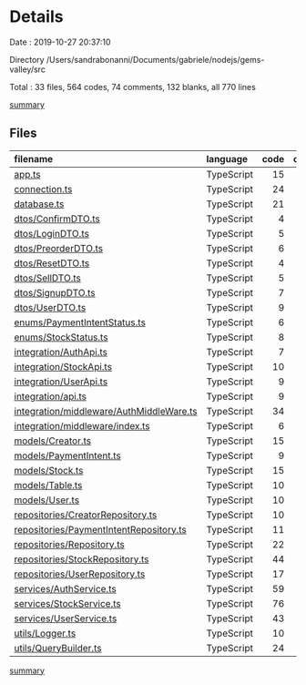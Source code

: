 # Details

Date : 2019-10-27 20:37:10

Directory /Users/sandrabonanni/Documents/gabriele/nodejs/gems-valley/src

Total : 33 files,  564 codes, 74 comments, 132 blanks, all 770 lines

[summary](results.md)

## Files
| filename | language | code | comment | blank | total |
| :--- | :--- | ---: | ---: | ---: | ---: |
| [app.ts](file:///Users/sandrabonanni/Documents/gabriele/nodejs/gems-valley/src/app.ts) | TypeScript | 15 | 3 | 5 | 23 |
| [connection.ts](file:///Users/sandrabonanni/Documents/gabriele/nodejs/gems-valley/src/connection.ts) | TypeScript | 24 | 0 | 4 | 28 |
| [database.ts](file:///Users/sandrabonanni/Documents/gabriele/nodejs/gems-valley/src/database.ts) | TypeScript | 21 | 1 | 4 | 26 |
| [dtos/ConfirmDTO.ts](file:///Users/sandrabonanni/Documents/gabriele/nodejs/gems-valley/src/dtos/ConfirmDTO.ts) | TypeScript | 4 | 2 | 2 | 8 |
| [dtos/LoginDTO.ts](file:///Users/sandrabonanni/Documents/gabriele/nodejs/gems-valley/src/dtos/LoginDTO.ts) | TypeScript | 5 | 1 | 2 | 8 |
| [dtos/PreorderDTO.ts](file:///Users/sandrabonanni/Documents/gabriele/nodejs/gems-valley/src/dtos/PreorderDTO.ts) | TypeScript | 6 | 3 | 2 | 11 |
| [dtos/ResetDTO.ts](file:///Users/sandrabonanni/Documents/gabriele/nodejs/gems-valley/src/dtos/ResetDTO.ts) | TypeScript | 4 | 2 | 2 | 8 |
| [dtos/SellDTO.ts](file:///Users/sandrabonanni/Documents/gabriele/nodejs/gems-valley/src/dtos/SellDTO.ts) | TypeScript | 5 | 2 | 2 | 9 |
| [dtos/SignupDTO.ts](file:///Users/sandrabonanni/Documents/gabriele/nodejs/gems-valley/src/dtos/SignupDTO.ts) | TypeScript | 7 | 1 | 2 | 10 |
| [dtos/UserDTO.ts](file:///Users/sandrabonanni/Documents/gabriele/nodejs/gems-valley/src/dtos/UserDTO.ts) | TypeScript | 9 | 1 | 2 | 12 |
| [enums/PaymentIntentStatus.ts](file:///Users/sandrabonanni/Documents/gabriele/nodejs/gems-valley/src/enums/PaymentIntentStatus.ts) | TypeScript | 6 | 0 | 1 | 7 |
| [enums/StockStatus.ts](file:///Users/sandrabonanni/Documents/gabriele/nodejs/gems-valley/src/enums/StockStatus.ts) | TypeScript | 8 | 0 | 1 | 9 |
| [integration/AuthApi.ts](file:///Users/sandrabonanni/Documents/gabriele/nodejs/gems-valley/src/integration/AuthApi.ts) | TypeScript | 7 | 2 | 4 | 13 |
| [integration/StockApi.ts](file:///Users/sandrabonanni/Documents/gabriele/nodejs/gems-valley/src/integration/StockApi.ts) | TypeScript | 10 | 2 | 4 | 16 |
| [integration/UserApi.ts](file:///Users/sandrabonanni/Documents/gabriele/nodejs/gems-valley/src/integration/UserApi.ts) | TypeScript | 9 | 2 | 4 | 15 |
| [integration/api.ts](file:///Users/sandrabonanni/Documents/gabriele/nodejs/gems-valley/src/integration/api.ts) | TypeScript | 9 | 0 | 3 | 12 |
| [integration/middleware/AuthMiddleWare.ts](file:///Users/sandrabonanni/Documents/gabriele/nodejs/gems-valley/src/integration/middleware/AuthMiddleWare.ts) | TypeScript | 34 | 2 | 5 | 41 |
| [integration/middleware/index.ts](file:///Users/sandrabonanni/Documents/gabriele/nodejs/gems-valley/src/integration/middleware/index.ts) | TypeScript | 6 | 0 | 3 | 9 |
| [models/Creator.ts](file:///Users/sandrabonanni/Documents/gabriele/nodejs/gems-valley/src/models/Creator.ts) | TypeScript | 15 | 4 | 3 | 22 |
| [models/PaymentIntent.ts](file:///Users/sandrabonanni/Documents/gabriele/nodejs/gems-valley/src/models/PaymentIntent.ts) | TypeScript | 9 | 4 | 3 | 16 |
| [models/Stock.ts](file:///Users/sandrabonanni/Documents/gabriele/nodejs/gems-valley/src/models/Stock.ts) | TypeScript | 15 | 8 | 3 | 26 |
| [models/Table.ts](file:///Users/sandrabonanni/Documents/gabriele/nodejs/gems-valley/src/models/Table.ts) | TypeScript | 10 | 4 | 3 | 17 |
| [models/User.ts](file:///Users/sandrabonanni/Documents/gabriele/nodejs/gems-valley/src/models/User.ts) | TypeScript | 10 | 1 | 3 | 14 |
| [repositories/CreatorRepository.ts](file:///Users/sandrabonanni/Documents/gabriele/nodejs/gems-valley/src/repositories/CreatorRepository.ts) | TypeScript | 10 | 1 | 3 | 14 |
| [repositories/PaymentIntentRepository.ts](file:///Users/sandrabonanni/Documents/gabriele/nodejs/gems-valley/src/repositories/PaymentIntentRepository.ts) | TypeScript | 11 | 1 | 3 | 15 |
| [repositories/Repository.ts](file:///Users/sandrabonanni/Documents/gabriele/nodejs/gems-valley/src/repositories/Repository.ts) | TypeScript | 22 | 2 | 6 | 30 |
| [repositories/StockRepository.ts](file:///Users/sandrabonanni/Documents/gabriele/nodejs/gems-valley/src/repositories/StockRepository.ts) | TypeScript | 44 | 5 | 7 | 56 |
| [repositories/UserRepository.ts](file:///Users/sandrabonanni/Documents/gabriele/nodejs/gems-valley/src/repositories/UserRepository.ts) | TypeScript | 17 | 3 | 5 | 25 |
| [services/AuthService.ts](file:///Users/sandrabonanni/Documents/gabriele/nodejs/gems-valley/src/services/AuthService.ts) | TypeScript | 59 | 3 | 9 | 71 |
| [services/StockService.ts](file:///Users/sandrabonanni/Documents/gabriele/nodejs/gems-valley/src/services/StockService.ts) | TypeScript | 76 | 12 | 14 | 102 |
| [services/UserService.ts](file:///Users/sandrabonanni/Documents/gabriele/nodejs/gems-valley/src/services/UserService.ts) | TypeScript | 43 | 0 | 11 | 54 |
| [utils/Logger.ts](file:///Users/sandrabonanni/Documents/gabriele/nodejs/gems-valley/src/utils/Logger.ts) | TypeScript | 10 | 0 | 3 | 13 |
| [utils/QueryBuilder.ts](file:///Users/sandrabonanni/Documents/gabriele/nodejs/gems-valley/src/utils/QueryBuilder.ts) | TypeScript | 24 | 2 | 4 | 30 |

[summary](results.md)